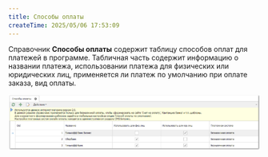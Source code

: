 ```yaml
---
title: Способы оплаты
createTime: 2025/05/06 17:53:09
---
```

Справочник **Способы оплаты** содержит таблицу способов оплат для платежей в программе. Табличная часть содержит информацию о названии платежа, использовании платежа для физических или юридических лиц, применяется ли платеж по умолчанию при оплате заказа, вид оплаты.

![](../../../assets/specification/image438.png)